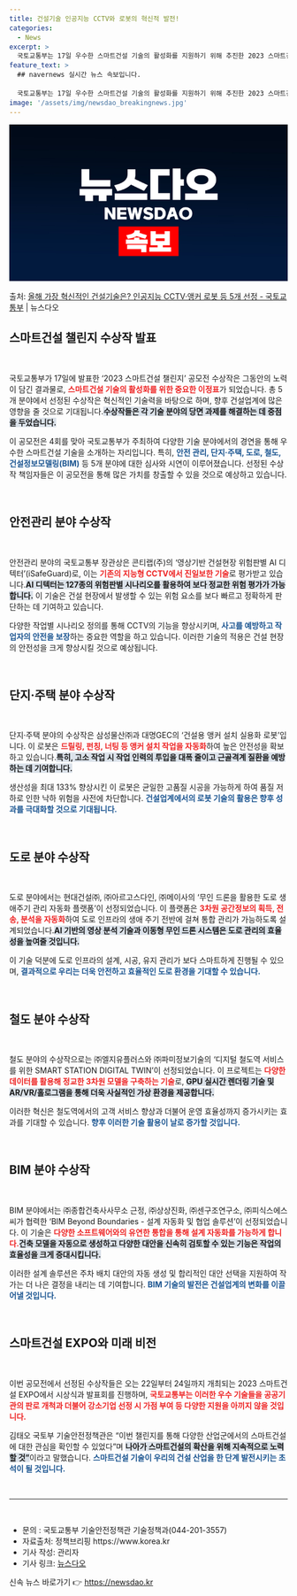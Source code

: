 ```yaml
---
title: 건설기술 인공지능 CCTV와 로봇의 혁신적 발전!
categories:
  - News
excerpt: >
  국토교통부는 17일 우수한 스마트건설 기술의 활성화를 지원하기 위해 추진한 2023 스마트건설 챌린지 공모전…
feature_text: >
  ## navernews 실시간 뉴스 속보입니다.

  국토교통부는 17일 우수한 스마트건설 기술의 활성화를 지원하기 위해 추진한 2023 스마트건설 챌린지 공모전…
image: '/assets/img/newsdao_breakingnews.jpg'
---
```


![뉴스다오 속보](/assets/img/newsdao_breakingnews.jpg)

<p>출처: <a href="https://newsdao.kr/2556" rel="dofollow">올해 가장 혁신적인 건설기술은? 인공지능 CCTV·앵커 로봇 등 5개 선정 - 국토교통부</a> | 뉴스다오</p>

<h2 data-ke-size="size26">스마트건설 챌린지 수상작 발표</h2>

<p data-ke-size="size16">&nbsp;</p>

국토교통부가 17일에 발표한 ‘2023 스마트건설 챌린지’ 공모전 수상작은 그동안의 노력이 담긴 결과물로, <b><span style="color: #ee2323;">스마트건설 기술의 활성화를 위한 중요한 이정표</span></b>가 되었습니다. 총 5개 분야에서 선정된 수상작은 혁신적인 기술력을 바탕으로 하며, 향후 건설업계에 많은 영향을 줄 것으로 기대됩니다.<b><span style="background-color: #21538527;">수상작들은 각 기술 분야의 당면 과제를 해결하는 데 중점을 두었습니다.</span></b> 

이 공모전은 4회를 맞아 국토교통부가 주최하여 다양한 기술 분야에서의 경연을 통해 우수한 스마트건설 기술을 소개하는 자리입니다. 특히, <b><span style="color: #1a5490;">안전 관리, 단지·주택, 도로, 철도, 건설정보모델링(BIM)</span></b> 등 5개 분야에 대한 심사와 시연이 이루어졌습니다. 선정된 수상작 책임자들은 이 공모전을 통해 많은 가치를 창출할 수 있을 것으로 예상하고 있습니다.

<p data-ke-size="size16">&nbsp;</p>

<h2 data-ke-size="size26">안전관리 분야 수상작</h2>

<p data-ke-size="size16">&nbsp;</p>

안전관리 분야의 국토교통부 장관상은 콘티랩(주)의 ‘영상기반 건설현장 위험판별 AI 디텍터’(iSafeGuard)로, 이는 <b><span style="color: #ee2323;">기존의 지능형 CCTV에서 진일보한 기술</span></b>로 평가받고 있습니다.<b><span style="background-color: #21538527;">AI 디텍터는 127종의 위험판별 시나리오를 활용하여 보다 정교한 위험 평가가 가능합니다.</span></b> 이 기술은 건설 현장에서 발생할 수 있는 위험 요소를 보다 빠르고 정확하게 판단하는 데 기여하고 있습니다.

다양한 작업별 시나리오 정의를 통해 CCTV의 기능을 향상시키며, <b><span style="color: #1a5490;">사고를 예방하고 작업자의 안전을 보장</span></b>하는 중요한 역할을 하고 있습니다. 이러한 기술의 적용은 건설 현장의 안전성을 크게 향상시킬 것으로 예상됩니다.

<p data-ke-size="size16">&nbsp;</p>

<h2 data-ke-size="size26">단지·주택 분야 수상작</h2>

<p data-ke-size="size16">&nbsp;</p>

단지·주택 분야의 수상작은 삼성물산㈜과 대명GEC의 ‘건설용 앵커 설치 실용화 로봇’입니다. 이 로봇은 <b><span style="color: #ee2323;">드릴링, 펀칭, 너팅 등 앵커 설치 작업을 자동화</span></b>하여 높은 안전성을 확보하고 있습니다.<b><span style="background-color: #21538527;">특히, 고소 작업 시 작업 인력의 투입을 대폭 줄이고 근골격계 질환을 예방하는 데 기여합니다.</span></b> 

생산성을 최대 133% 향상시킨 이 로봇은 균일한 고품질 시공을 가능하게 하여 품질 저하로 인한 낙하 위험을 사전에 차단합니다. <b><span style="color: #1a5490;">건설업계에서의 로봇 기술의 활용은 향후 성과를 극대화할 것으로 기대됩니다.</span></b>

<p data-ke-size="size16">&nbsp;</p>

<h2 data-ke-size="size26">도로 분야 수상작</h2>

<p data-ke-size="size16">&nbsp;</p>

도로 분야에서는 현대건설㈜, ㈜아르고스다인, ㈜메이사의 ‘무인 드론을 활용한 도로 생애주기 관리 자동화 플랫폼’이 선정되었습니다. 이 플랫폼은 <b><span style="color: #ee2323;">3차원 공간정보의 획득, 전송, 분석을 자동화</span></b>하여 도로 인프라의 생애 주기 전반에 걸쳐 통합 관리가 가능하도록 설계되었습니다.<b><span style="background-color: #21538527;">AI 기반의 영상 분석 기술과 이동형 무인 드론 시스템은 도로 관리의 효율성을 높여줄 것입니다.</span></b> 

이 기술 덕분에 도로 인프라의 설계, 시공, 유지 관리가 보다 스마트하게 진행될 수 있으며, <b><span style="color: #1a5490;">결과적으로 우리는 더욱 안전하고 효율적인 도로 환경을 기대할 수 있습니다.</span></b>

<p data-ke-size="size16">&nbsp;</p>

<h2 data-ke-size="size26">철도 분야 수상작</h2>

<p data-ke-size="size16">&nbsp;</p>

철도 분야의 수상작으로는 ㈜엘지유플러스와 ㈜파미정보기술의 ‘디지털 철도역 서비스를 위한 SMART STATION DIGITAL TWIN’이 선정되었습니다. 이 프로젝트는 <b><span style="color: #ee2323;">다양한 데이터를 활용해 정교한 3차원 모델을 구축하는 기술</span></b>로, <b><span style="background-color: #21538527;">GPU 실시간 렌더링 기술 및 AR/VR/홀로그램을 통해 더욱 사실적인 가상 환경을 제공합니다.</span></b> 

이러한 혁신은 철도역에서의 고객 서비스 향상과 더불어 운영 효율성까지 증가시키는 효과를 기대할 수 있습니다. <b><span style="color: #1a5490;">향후 이러한 기술 활용이 날로 증가할 것입니다.</span></b>

<p data-ke-size="size16">&nbsp;</p>

<h2 data-ke-size="size26">BIM 분야 수상작</h2>

<p data-ke-size="size16">&nbsp;</p>

BIM 분야에서는 ㈜종합건축사사무소 근정, ㈜상상진화, ㈜센구조연구소, ㈜피식스에스씨가 협력한 ‘BIM Beyond Boundaries - 설계 자동화 및 협업 솔루션’이 선정되었습니다. 이 기술은 <b><span style="color: #ee2323;">다양한 소프트웨어와의 유연한 통합을 통해 설계 자동화를 가능하게 합니다.</span></b><b><span style="background-color: #21538527;">건축 모델을 자동으로 생성하고 다양한 대안을 신속히 검토할 수 있는 기능은 작업의 효율성을 크게 증대시킵니다.</span></b> 

이러한 설계 솔루션은 주차 배치 대안의 자동 생성 및 합리적인 대안 선택을 지원하여 작가는 더 나은 결정을 내리는 데 기여합니다. <b><span style="color: #1a5490;">BIM 기술의 발전은 건설업계의 변화를 이끌어낼 것입니다.</span></b>

<p data-ke-size="size16">&nbsp;</p>

<h2 data-ke-size="size26">스마트건설 EXPO와 미래 비전</h2>

<p data-ke-size="size16">&nbsp;</p>

이번 공모전에서 선정된 수상작들은 오는 22일부터 24일까지 개최되는 2023 스마트건설 EXPO에서 시상식과 발표회를 진행하며, <b><span style="color: #ee2323;">국토교통부는 이러한 우수 기술들을 공공기관의 판로 개척과 더불어 강소기업 선정 시 가점 부여 등 다양한 지원을 아끼지 않을 것입니다.</span></b> 

김태오 국토부 기술안전정책관은 “이번 챌린지를 통해 다양한 산업군에서의 스마트건설에 대한 관심을 확인할 수 있었다”며 <b><span style="background-color: #21538527;">나아가 스마트건설의 확산을 위해 지속적으로 노력할 것”</span></b>이라고 말했습니다. <b><span style="color: #1a5490;">스마트건설 기술이 우리의 건설 산업을 한 단계 발전시키는 초석이 될 것입니다.</span></b>

<p data-ke-size="size16">&nbsp;</p>

<hr />

<p data-ke-size="size16">&nbsp;</p>

<ul>
    <li>문의 : 국토교통부 기술안전정책관 기술정책과(044-201-3557)</li>
    <li>자료출처: 정책브리핑 https://www.korea.kr</li>
    <li>기사 작성: 관리자</li>
    <li>기사 링크: <a href="https://newsdao.kr/2556" target="_blank">뉴스다오</a></li>
</ul> 

신속 뉴스 바로가기 👉 <a href="https://newsdao.kr" rel="dofollow">https://newsdao.kr</a>


